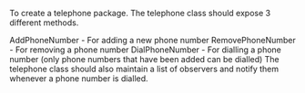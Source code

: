 To create a telephone package. The telephone class should expose 3 different methods.

AddPhoneNumber - For adding a new phone number
RemovePhoneNumber - For removing a phone number
DialPhoneNumber - For dialling a phone number (only phone numbers that have been added can be dialled)
The telephone class should also maintain a list of observers and notify them whenever a phone number is dialled.
